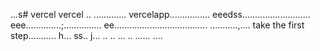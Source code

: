 ...s# vercel
vercel
..
.............
vercelapp................
eeedss...........................
eee..............;...............
 ee.....................................
...........,....
 take the first step...........
h...
ss..
j...
..
..
...
..
......
....
